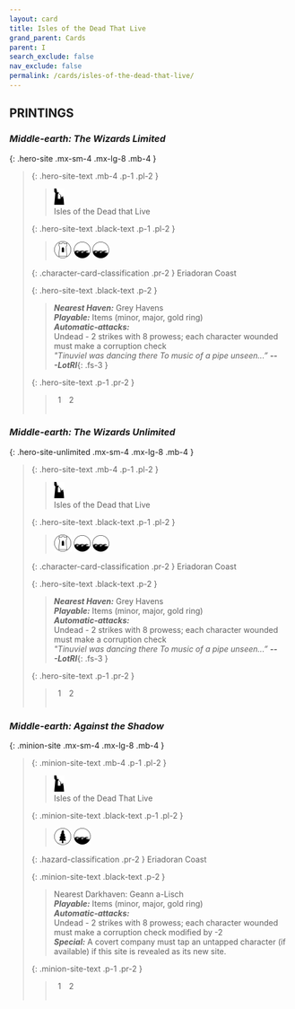 ```yaml
---
layout: card
title: Isles of the Dead That Live
grand_parent: Cards
parent: I
search_exclude: false
nav_exclude: false
permalink: /cards/isles-of-the-dead-that-live/
---
```


## PRINTINGS


### _Middle-earth: The Wizards Limited_

{: .hero-site .mx-sm-4 .mx-lg-8 .mb-4 }
> {: .hero-site-text .mb-4 .p-1 .pl-2 }
> > <div class="card-mp"><img src="/assets/images/ruinlair.svg"></div>
> > <div class="character-card-name">Isles of the Dead that Live</div>
>
> {: .hero-site-text .black-text .p-1 .pl-2 }
> > ![](/assets/images/free-domain.svg) ![](/assets/images/coastalsea.svg) ![](/assets/images/coastalsea.svg)
>
> {: .character-card-classification .pr-2 }
> Eriadoran Coast
>
> {: .hero-site-text .black-text .p-2 }
> > _**Nearest Haven:**_ Grey Havens <br>_**Playable:**_ Items (minor, major, gold ring) <br>_**Automatic-attacks:**_<br> Undead - 2 strikes with 8 prowess; each character wounded must make a corruption check  <br>_"Tinuviel was dancing there To music of a pipe unseen...”_ ***---&#65279;LotRI***{: .fs-3 } 
> 
> {: .hero-site-text .p-1 .pr-2 }
> > <div class="hero-site-draw"><span class="hero-you-draw">&ensp;1&ensp;</span><span class="hero-opp-draw">&ensp;2&ensp;</span></div>
> > <div class="card-corruption">&nbsp;</div>

### _Middle-earth: The Wizards Unlimited_

{: .hero-site-unlimited .mx-sm-4 .mx-lg-8 .mb-4 }
> {: .hero-site-text .mb-4 .p-1 .pl-2 }
> > <div class="card-mp"><img src="/assets/images/ruinlair.svg"></div>
> > <div class="character-card-name">Isles of the Dead that Live</div>
>
> {: .hero-site-text .black-text .p-1 .pl-2 }
> > ![](/assets/images/free-domain.svg) ![](/assets/images/coastalsea.svg) ![](/assets/images/coastalsea.svg)
>
> {: .character-card-classification .pr-2 }
> Eriadoran Coast
>
> {: .hero-site-text .black-text .p-2 }
> > _**Nearest Haven:**_ Grey Havens <br>_**Playable:**_ Items (minor, major, gold ring) <br>_**Automatic-attacks:**_<br> Undead - 2 strikes with 8 prowess; each character wounded must make a corruption check  <br>_"Tinuviel was dancing there To music of a pipe unseen...”_ ***---&#65279;LotRI***{: .fs-3 } 
> 
> {: .hero-site-text .p-1 .pr-2 }
> > <div class="hero-site-draw"><span class="hero-you-draw">&ensp;1&ensp;</span><span class="hero-opp-draw">&ensp;2&ensp;</span></div>
> > <div class="card-corruption">&nbsp;</div>

### _Middle-earth: Against the Shadow_

{: .minion-site .mx-sm-4 .mx-lg-8 .mb-4 }
> {: .minion-site-text .mb-4 .p-1 .pl-2 }
> > <div class="card-mp"><img src="/assets/images/ruinlair.svg"></div>
> > <div class="card-name">Isles of the Dead That Live</div>
>
> {: .minion-site-text .black-text .p-1 .pl-2 }
> > ![](/assets/images/wilderness.svg) ![](/assets/images/coastalsea.svg)
>
> {: .hazard-classification .pr-2 }
> Eriadoran Coast
>
> {: .minion-site-text .black-text .p-2 }
> > Nearest Darkhaven: Geann a-Lisch <br>_**Playable:**_ Items (minor, major, gold ring) <br>_**Automatic-attacks:**_<br> Undead - 2 strikes with 8 prowess; each character wounded must make a corruption check modified by -2 <br>_**Special:**_ A covert company must tap an untapped character (if available) if this site is revealed as its new site.  
> 
> {: .minion-site-text .p-1 .pr-2 }
> > <div class="hero-site-draw"><span class="minion-you-draw">&ensp;1&ensp;</span><span class="minion-opp-draw">&ensp;2&ensp;</span></div>
> > <div class="card-corruption">&nbsp;</div>
